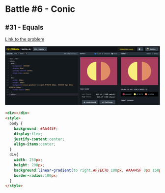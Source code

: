 # Battle #6 - Conic

## #31 - Equals

[Link to the problem](https://cssbattle.dev/play/31)

![result](./images/equals.png)

```html
<div></div>
<style>
  body {
    background: #AA445F;
    display:flex;
    justify-content:center;
    align-items:center;
  }
  div{
    width: 250px;
    height: 200px; 
    background:linear-gradient(to right,#F7EC7D 100px, #AA445F 0px 150px, #E38F66 100px );
    border-radius:100px;  
  }
</style>
```